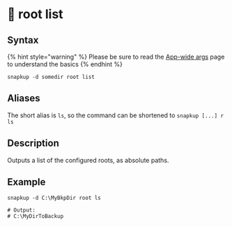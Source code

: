 # 📍 root list

## Syntax

{% hint style="warning" %}
Please be sure to read the [App-wide args](../../app-wide-args.md) page to understand the basics
{% endhint %}

```
snapkup -d somedir root list
```

## Aliases

The short alias is `ls`, so the command can be shortened to `snapkup [...] r ls`

## Description

Outputs a list of the configured roots, as absolute paths.

## Example

```
snapkup -d C:\MyBkpDir root ls

# Output:
# C:\MyDirToBackup
```
